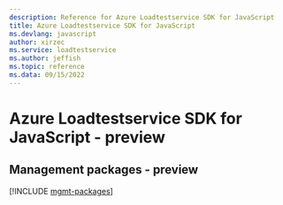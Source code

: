 ```yaml
---
description: Reference for Azure Loadtestservice SDK for JavaScript
title: Azure Loadtestservice SDK for JavaScript
ms.devlang: javascript
author: xirzec
ms.service: loadtestservice
ms.author: jeffish
ms.topic: reference
ms.data: 09/15/2022
---
```

# Azure Loadtestservice SDK for JavaScript - preview

## Management packages - preview
[!INCLUDE [mgmt-packages](loadtestservice-mgmt-index.md)]